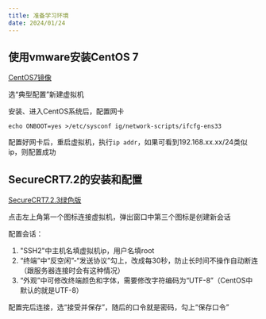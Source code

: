```yaml
---
title: 准备学习环境
date: 2024/01/24
---
```

## 使用vmware安装CentOS 7

[CentOS7镜像](https://mirrors.aliyun.com/centos/7/isos/x86_64/CentOS-7-x86_64-Minimal-2009.iso)

选“典型配置”新建虚拟机

安装、进入CentOS系统后，配置网卡
```
echo ONBOOT=yes >/etc/sysconf ig/network-scripts/ifcfg-ens33
```

配置好网卡后，重启虚拟机，执行`ip addr`，如果可看到192.168.xx.xx/24类似ip，则配置成功

## SecureCRT7.2的安装和配置
[SecureCRT7.2.3绿色版](/file/SecureCRT7.2.3绿色版.rar)

点击左上角第一个图标连接虚拟机，弹出窗口中第三个图标是创建新会话

配置会话：
1. "SSH2"中主机名填虚拟机ip，用户名填root
2. “终端”中“反空闲”-“发送协议”勾上，改成每30秒，防止长时间不操作自动断连（跟服务器连接时会有这种情况）
3. “外观”中可修改终端颜色和字体，需要修改字符编码为“UTF-8”（CentOS中默认的就是UTF-8）

配置完后连接，选“接受并保存”，随后的口令就是密码，勾上“保存口令”
